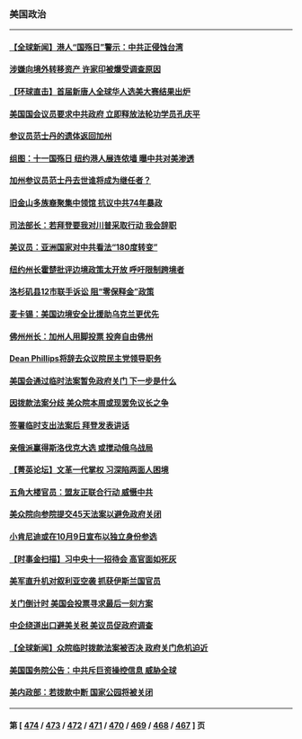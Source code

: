### 美国政治
---
#### [【全球新闻】港人“国殇日”警示：中共正侵蚀台湾](../../pages/ncid1078159/n14086458.md) 
#### [涉嫌向境外转移资产 许家印被爆受调查原因](../../pages/ncid1078159/n14086489.md) 
#### [【环球直击】首届新唐人全球华人选美大赛结果出炉](../../pages/ncid1078159/n14085445.md) 
#### [美国国会议员要求中共政府 立即释放法轮功学员孔庆平](../../pages/ncid1078159/n14086383.md) 
#### [参议员范士丹的遗体返回加州](../../pages/ncid1078159/n14086360.md) 
#### [组图：十一国殇日 纽约港人展连侬墙 曝中共对美渗透](../../pages/ncid1078159/n14086289.md) 
#### [加州参议员范士丹去世谁将成为继任者？](../../pages/ncid1078159/n14086348.md) 
#### [旧金山多族裔聚集中领馆 抗议中共74年暴政](../../pages/ncid1078159/n14086318.md) 
#### [司法部长：若拜登要我对川普采取行动 我会辞职](../../pages/ncid1078159/n14086267.md) 
#### [美议员：亚洲国家对中共看法“180度转变”](../../pages/ncid1078159/n14086101.md) 
#### [纽约州长霍楚批评边境政策太开放 呼吁限制跨境者](../../pages/ncid1078159/n14086250.md) 
#### [洛杉矶县12市联手诉讼 阻“零保释金”政策](../../pages/ncid1078159/n14086201.md) 
#### [麦卡锡：美国边境安全比援助乌克兰更优先](../../pages/ncid1078159/n14086112.md) 
#### [佛州州长：加州人用脚投票 投奔自由佛州](../../pages/ncid1078159/n14086119.md) 
#### [Dean Phillips将辞去众议院民主党领导职务](../../pages/ncid1078159/n14086095.md) 
#### [美国会通过临时法案暂免政府关门 下一步是什么](../../pages/ncid1078159/n14086049.md) 
#### [因拨款法案分歧 美众院本周或现罢免议长之争](../../pages/ncid1078159/n14086026.md) 
#### [签署临时支出法案后 拜登发表讲话](../../pages/ncid1078159/n14086036.md) 
#### [亲俄派赢得斯洛伐克大选 或搅动俄乌战局](../../pages/ncid1078159/n14085898.md) 
#### [【菁英论坛】文革一代掌权 习深陷两面人困境](../../pages/ncid1078159/n14085557.md) 
#### [五角大楼官员：盟友正联合行动 威慑中共](../../pages/ncid1078159/n14085602.md) 
#### [美众院向参院提交45天法案以避免政府关闭](../../pages/ncid1078159/n14085594.md) 
#### [小肯尼迪或在10月9日宣布以独立身份参选](../../pages/ncid1078159/n14085528.md) 
#### [【时事金扫描】习中央十一招待会 高官面如死灰](../../pages/ncid1078159/n14085544.md) 
#### [美军直升机对叙利亚空袭 抓获伊斯兰国官员](../../pages/ncid1078159/n14085534.md) 
#### [关门倒计时 美国会投票寻求最后一刻方案](../../pages/ncid1078159/n14085459.md) 
#### [中企绕道出口避美关税 美议员促政府调查](../../pages/ncid1078159/n14085401.md) 
#### [【全球新闻】众院临时拨款法案被否决 政府关门危机迫近](../../pages/ncid1078159/n14085391.md) 
#### [美国国务院公告：中共斥巨资操控信息 威胁全球](../../pages/ncid1078159/n14085373.md) 
#### [美内政部：若拨款中断 国家公园将被关闭](../../pages/ncid1078159/n14085355.md) 

---
#### 第 [ [474](./474.md) / [473](./473.md) / [472](./472.md) / [471](./471.md) / [470](./470.md) / [469](./469.md) / [468](./468.md) / [467](./467.md) ] 页
